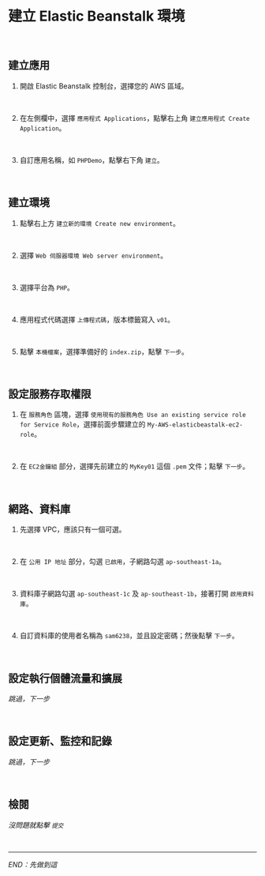 # 建立 Elastic Beanstalk 環境

<br>

## 建立應用

1. 開啟 Elastic Beanstalk 控制台，選擇您的 AWS 區域。

<br>

2. 在左側欄中，選擇 `應用程式 Applications`，點擊右上角 `建立應用程式 Create Application`。

<br>

3. 自訂應用名稱，如 `PHPDemo`，點擊右下角 `建立`。

<br>

## 建立環境

1. 點擊右上方 `建立新的環境 Create new environment`。

<br>

2. 選擇 `Web 伺服器環境 Web server environment`。

<br>

3. 選擇平台為 `PHP`。

<br>

4. 應用程式代碼選擇 `上傳程式碼`，版本標籤寫入 `v01`。

<br>

5. 點擊 `本機檔案`，選擇準備好的 `index.zip`，點擊 `下一步`。

<br>

## 設定服務存取權限

1. 在 `服務角色` 區塊，選擇 `使用現有的服務角色 Use an existing service role for Service Role`，選擇前面步驟建立的 `My-AWS-elasticbeastalk-ec2-role`。

<br>

2. 在 `EC2金鑰組` 部分，選擇先前建立的 `MyKey01` 這個 `.pem` 文件；點擊 `下一步`。

<br>

## 網路、資料庫

1. 先選擇 VPC，應該只有一個可選。

<br>

2. 在 `公用 IP 地址` 部分，勾選 `已啟用`，子網路勾選 `ap-southeast-1a`。

<br>

3. 資料庫子網路勾選 `ap-southeast-1c` 及 `ap-southeast-1b`，接著打開 `啟用資料庫`。

<br>

4. 自訂資料庫的使用者名稱為 `sam6238`，並且設定密碼；然後點擊 `下一步`。

<br>

## 設定執行個體流量和擴展

_跳過，下一步_

<br>

## 設定更新、監控和記錄

_跳過，下一步_

<br>

## 檢閱

_沒問題就點擊 `提交`_

<br>

___

_END：先做到這_
